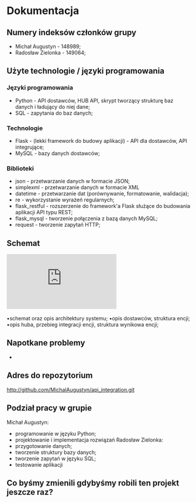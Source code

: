 # Dokumentacja

## Numery indeksów członków grupy
* Michał Augustyn - 148989;
* Radosław Zielonka - 149064;

## Użyte technologie / języki programowania

### Języki programowania
* Python - API dostawców, HUB API, skrypt tworzący strukturę baz danych i ładujący do niej dane;
* SQL - zapytania do baz danych;

### Technologie
* Flask - (lekki framework do budowy aplikacji) - API dla dostawców, API integrujące;
* MySQL - bazy danych dostawców;

### Biblioteki
* json - przetwarzanie danych w formacie JSON;
* simplexml - przetwarzanie danych w formacie XML
* datetime - przetwarzanie dat (porównywanie, formatowanie, walidacja);
* re - wykorzystanie wyrażeń regularnych;
* flask_restful - rozszerzenie do framework'a Flask służące do budowania aplikacji API typu REST;
* flask_mysql - tworzenie połączenia z bazą danych MySQL;
* request - tworzenie zapytań HTTP;

## Schemat
![alt tag](https://github.com/MichalAugustyn/api_integration/blob/master/Schemat.pdf)

•schemat oraz opis architektury systemu;
•opis dostawców, struktura encji;
•opis huba, przebieg integracji encji, struktura wynikowa encji;

## Napotkane problemy
* 

## Adres do repozytorium
http://github.com/MichalAugustyn/api_integration.git

## Podział pracy w grupie
Michał Augustyn:
* programowanie w języku Python;
* projektowanie i implementacja rozwiązań
Radosław Zielonka:
* przygotowanie danych;
* tworzenie struktury bazy danych; 
* tworzenie zapytań w języku SQL;
* testowanie aplikacji

## Co byśmy zmienili gdybyśmy robili ten projekt jeszcze raz?

